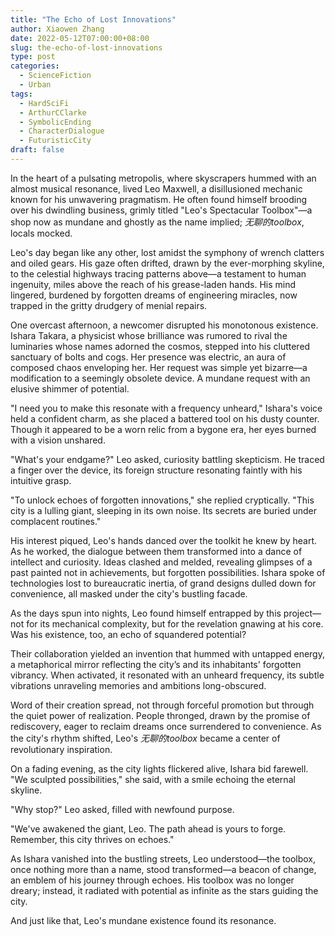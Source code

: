 ```yaml
---
title: "The Echo of Lost Innovations"
author: Xiaowen Zhang
date: 2022-05-12T07:00:00+08:00
slug: the-echo-of-lost-innovations
type: post
categories:
  - ScienceFiction
  - Urban
tags:
  - HardSciFi
  - ArthurCClarke
  - SymbolicEnding
  - CharacterDialogue
  - FuturisticCity
draft: false
---
```


In the heart of a pulsating metropolis, where skyscrapers hummed with an almost musical resonance, lived Leo Maxwell, a disillusioned mechanic known for his unwavering pragmatism. He often found himself brooding over his dwindling business, grimly titled "Leo's Spectacular Toolbox"—a shop now as mundane and ghostly as the name implied; *无聊的toolbox*, locals mocked.

Leo's day began like any other, lost amidst the symphony of wrench clatters and oiled gears. His gaze often drifted, drawn by the ever-morphing skyline, to the celestial highways tracing patterns above—a testament to human ingenuity, miles above the reach of his grease-laden hands. His mind lingered, burdened by forgotten dreams of engineering miracles, now trapped in the gritty drudgery of menial repairs.

One overcast afternoon, a newcomer disrupted his monotonous existence. Ishara Takara, a physicist whose brilliance was rumored to rival the luminaries whose names adorned the cosmos, stepped into his cluttered sanctuary of bolts and cogs. Her presence was electric, an aura of composed chaos enveloping her. Her request was simple yet bizarre—a modification to a seemingly obsolete device. A mundane request with an elusive shimmer of potential.

"I need you to make this resonate with a frequency unheard," Ishara's voice held a confident charm, as she placed a battered tool on his dusty counter. Though it appeared to be a worn relic from a bygone era, her eyes burned with a vision unshared.

"What's your endgame?" Leo asked, curiosity battling skepticism. He traced a finger over the device, its foreign structure resonating faintly with his intuitive grasp.

"To unlock echoes of forgotten innovations," she replied cryptically. "This city is a lulling giant, sleeping in its own noise. Its secrets are buried under complacent routines."

His interest piqued, Leo's hands danced over the toolkit he knew by heart. As he worked, the dialogue between them transformed into a dance of intellect and curiosity. Ideas clashed and melded, revealing glimpses of a past painted not in achievements, but forgotten possibilities. Ishara spoke of technologies lost to bureaucratic inertia, of grand designs dulled down for convenience, all masked under the city's bustling facade.

As the days spun into nights, Leo found himself entrapped by this project—not for its mechanical complexity, but for the revelation gnawing at his core. Was his existence, too, an echo of squandered potential?

Their collaboration yielded an invention that hummed with untapped energy, a metaphorical mirror reflecting the city’s and its inhabitants' forgotten vibrancy. When activated, it resonated with an unheard frequency, its subtle vibrations unraveling memories and ambitions long-obscured.

Word of their creation spread, not through forceful promotion but through the quiet power of realization. People thronged, drawn by the promise of rediscovery, eager to reclaim dreams once surrendered to convenience. As the city's rhythm shifted, Leo's *无聊的toolbox* became a center of revolutionary inspiration.

On a fading evening, as the city lights flickered alive, Ishara bid farewell. "We sculpted possibilities," she said, with a smile echoing the eternal skyline.

"Why stop?" Leo asked, filled with newfound purpose.

"We've awakened the giant, Leo. The path ahead is yours to forge. Remember, this city thrives on echoes."

As Ishara vanished into the bustling streets, Leo understood—the toolbox, once nothing more than a name, stood transformed—a beacon of change, an emblem of his journey through echoes. His toolbox was no longer dreary; instead, it radiated with potential as infinite as the stars guiding the city.

And just like that, Leo's mundane existence found its resonance.